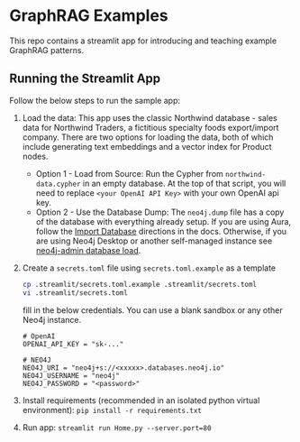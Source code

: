 # GraphRAG Examples
This repo contains a streamlit app for introducing and teaching example GraphRAG patterns.

## Running the Streamlit App
Follow the below steps to run the sample app:
1. Load the data: This app uses the classic Northwind database - sales data for Northwind Traders, a fictitious specialty foods export/import company. There are two options for loading the data, both of which include generating text embeddings and a vector index for Product nodes.
   - Option 1 - Load from Source: Run the Cypher from `northwind-data.cypher` in an empty database. At the top of that script, you will need to replace `<your OpenAI API Key>` with your own OpenAI api key. 
   - Option 2 - Use the Database Dump: The `neo4j.dump` file has a copy of the database with everything already setup. If you are using Aura, follow the [Import Database](https://neo4j.com/docs/aura/auradb/importing/import-database/#_import_database]directions) directions in the docs. Otherwise, if you are using Neo4j Desktop or another self-managed instance see [neo4j-admin database load](https://neo4j.com/docs/operations-manual/current/backup-restore/restore-dump/).
2. Create a `secrets.toml` file using `secrets.toml.example` as a template
    ```bash
    cp .streamlit/secrets.toml.example .streamlit/secrets.toml
    vi .streamlit/secrets.toml
    ```
    fill in the below credentials.  You can use a blank sandbox or any other Neo4j instance.
    ```env
    # OpenAI
    OPENAI_API_KEY = "sk-..."
    
    # NEO4J
    NEO4J_URI = "neo4j+s://<xxxxx>.databases.neo4j.io"
    NEO4J_USERNAME = "neo4j"
    NEO4J_PASSWORD = "<password>"
    ```

3. Install requirements (recommended in an isolated python virtual environment): `pip install -r requirements.txt`
4. Run app: `streamlit run Home.py --server.port=80`

